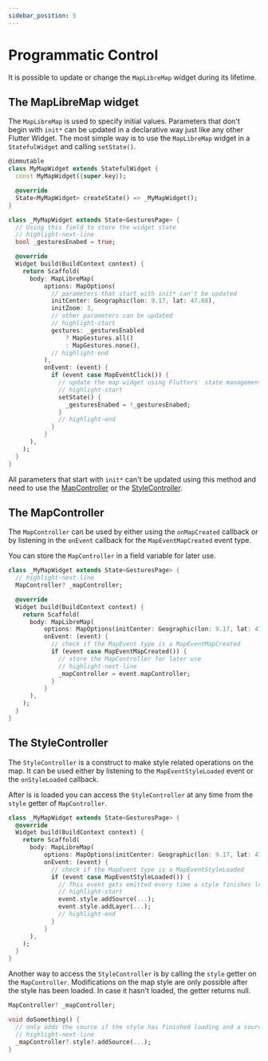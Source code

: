 ```yaml
---
sidebar_position: 5
---
```


# Programmatic Control

It is possible to update or change the `MapLibreMap` widget during its lifetime.

## The MapLibreMap widget

The `MapLibreMap` is used to specify
initial values. Parameters that don't begin with `init*` can be updated in a
declarative way just like any other Flutter Widget. The most simple way is to
use the `MapLibreMap` widget in a `StatefulWidget` and calling `setState()`.

```dart
@immutable
class MyMapWidget extends StatefulWidget {
  const MyMapWidget({super.key});

  @override
  State<MyMapWidget> createState() => _MyMapWidget();
}

class _MyMapWidget extends State<GesturesPage> {
  // Using this field to store the widget state
  // highlight-next-line
  bool _gesturesEnabed = true;

  @override
  Widget build(BuildContext context) {
    return Scaffold(
      body: MapLibreMap(
          options: MapOptions(
            // parameters that start with init* can't be updated
            initCenter: Geographic(lon: 9.17, lat: 47.68),
            initZoom: 3,
            // other parameters can be updated
            // highlight-start
            gestures: _gesturesEnabled
                ? MapGestures.all()
                : MapGestures.none(),
            // highlight-end
          ),
          onEvent: (event) {
            if (event case MapEventClick()) {
              // update the map widget using Flutters' state management
              // highlight-start
              setState() {
                _gesturesEnabed = !_gesturesEnabed;
              }
              // highlight-end
            }
          }
      ),
    );
  }
}
```

All parameters that start with `init*` can't be updated using this method and
need to use the [MapController](#the-mapcontroller) or
the [StyleController](#the-stylecontroller).

## The MapController

The `MapController` can be used by either using the `onMapCreated` callback or
by listening in the `onEvent` callback for the `MapEventMapCreated` event type.

You can store the `MapController` in a field variable for later use.

```dart
class _MyMapWidget extends State<GesturesPage> {
  // highlight-next-line
  MapController? _mapController;

  @override
  Widget build(BuildContext context) {
    return Scaffold(
      body: MapLibreMap(
          options: MapOptions(initCenter: Geographic(lon: 9.17, lat: 47.68), initZoom: 3),
          onEvent: (event) {
            // check if the MapEvent type is a MapEventMapCreated
            if (event case MapEventMapCreated()) {
              // store the MapController for later use
              // highlight-next-line
              _mapController = event.mapController;
            }
          }
      ),
    );
  }
}
```

## The StyleController

The `StyleController` is a construct to make style related operations on the
map. It can be used either by listening to the `MapEventStyleLoaded` event or
the `onStyleLoaded` callback.

After is is loaded you can access the `StyleController` at any time
from the `style` getter of `MapController`.

```dart
class _MyMapWidget extends State<GesturesPage> {
  @override
  Widget build(BuildContext context) {
    return Scaffold(
      body: MapLibreMap(
          options: MapOptions(initCenter: Geographic(lon: 9.17, lat: 47.68), initZoom: 3),
          onEvent: (event) {
            // check if the MapEvent type is a MapEventStyleLoaded
            if (event case MapEventStyleLoaded()) {
              // This event gets emitted every time a style finishes loading.
              // highlight-start
              event.style.addSource(...);
              event.style.addLayer(...);
              // highlight-end
            }
          }
      ),
    );
  }
}
```

Another way to access the `StyleController` is by calling the `style` getter on
the `MapController`. Modifications on the map style are only possible after the
style has been loaded. In case it hasn't loaded, the getter returns null.

```dart
MapController? _mapController;

void doSomething() {
  // only adds the source if the style has finished loading and a source can be added.
  // highlight-next-line
  _mapController?.style?.addSource(...);
}
```